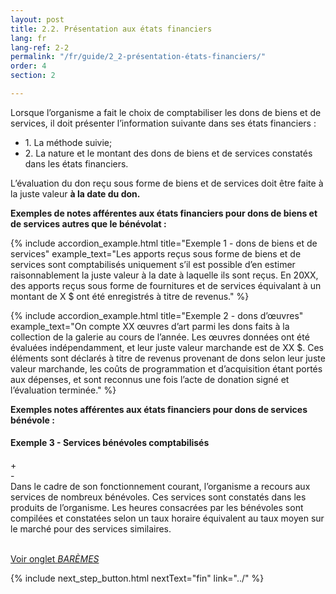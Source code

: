 ```yaml
---
layout: post
title: 2.2. Présentation aux états financiers
lang: fr
lang-ref: 2-2
permalink: "/fr/guide/2_2-présentation-états-financiers/"
order: 4
section: 2

---
```

Lorsque l’organisme a fait le choix de comptabiliser les dons de biens et de services, il doit présenter l’information suivante dans ses états financiers :
<ul class="textlist">
<li>1. La méthode suivie;</li>

<li>2. La nature et le montant des dons de biens et de services constatés dans les états financiers.</li>
</ul>

L’évaluation du don reçu sous forme de biens et de services doit être faite à la juste valeur **à la date du don.**

**Exemples de notes afférentes aux états financiers pour dons de biens et de services autres que le bénévolat :**

{% include accordion_example.html
title="Exemple 1 - dons de biens et de services"
example_text="Les apports reçus sous forme de biens et de services sont comptabilisés uniquement s’il est possible d’en estimer raisonnablement la juste valeur à la date à laquelle ils sont reçus. En 20XX, des apports reçus sous forme de fournitures et de services équivalant à un montant de X $ ont été enregistrés à titre de revenus."
%}

{% include accordion_example.html
title="Exemple 2 - dons d’œuvres"
example_text="On compte XX œuvres d’art parmi les dons faits à la collection de la galerie au cours de l’année. Les œuvres données ont été évaluées indépendamment, et leur juste valeur marchande est de XX $. Ces éléments sont déclarés à titre de revenus provenant de dons selon leur juste valeur marchande, les coûts de programmation et d’acquisition étant portés aux dépenses, et sont reconnus une fois l’acte de donation signé et l’évaluation terminée."
%}

**Exemples notes afférentes aux états financiers pour dons de services bénévole :**

<div class="outer-accordion-wrapper"> <div class="example-text-wrapper"> <h4 class="include-title"><strong>Exemple 3 - Services bénévoles comptabilisés</strong></h4> <div class="close">+</div> <div class="open">-</div> </div> <div class="example-wrapper"> Dans le cadre de son fonctionnement courant, l’organisme a recours aux services de nombreux bénévoles. Ces services sont constatés dans les produits de l’organisme. Les heures consacrées par les bénévoles sont compilées et constatées selon un taux horaire équivalent au taux moyen sur le marché pour des services similaires.<br/><br/>

<a class="toolkit" href="{{ site.baseurl }}/fr/boîte_à_outils/barèmes/" title="Barèmes">Voir onglet <em>BARÈMES</em></a>
</div></div>

{% include next_step_button.html nextText="fin" link="../" %}